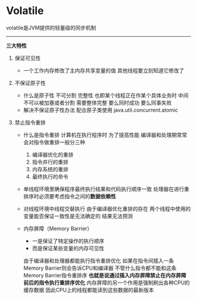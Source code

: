 # Volatile

volatile是JVM提供的轻量级的同步机制

***

**三大特性**

1. 保证可见性

   + 一个工作内存修改了主内存共享变量的值 其他线程要立刻知道它修改了

2. 不保证原子性

   + 什么是原子性 不可分割 完整性 也即某个线程正在作某个具体业务时 中间不可以被加塞或者分割 需要整体完整 要么同时成功 要么同事失败
   + 解决不保证原子性办法 配合原子类使用 java.util.concurrent.atomic

3. 禁止指令重排

   + 什么是指令重排 计算机在执行程序时 为了提高性能 编译器和处理期常常会对指令做重排一般分三种

     1. 编译器优化的重排
     2. 指令并行的重排
     3. 内存系统的重排
     4. 最终执行的命令

   + 单线程环境里确保程序最终执行结果和代码执行顺序一致 处理器在进行重排序时必须要考虑指令之间的**数据依赖性** 

   + 对线程环境中线程交替执行 由于编译器优化重排的存在 两个线程中使用的变量能否保证一致性是无法确定的 结果无法预测

   + 内存屏障（Memory Barrier）

     + 一是保证了特定操作的执行顺序
     + 而是保证某些变量的内存可见性

     由于编译器和处理器都能执行指令重排优化 如果在指令间插入一条Memory Barrier则会告诉CPU和编译器 不管什么指令都不能和这条Memory Barrier指令重排序 **也就是说通过插入内存屏障禁止在内存屏障前后的指令执行重排序优化** 内存屏障的另一个作用是强制刷出各种CPU的缓存数据 因此CPU上的线程都能读到这些数据的最新版本

